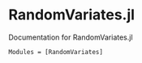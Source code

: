 # RandomVariates.jl

Documentation for RandomVariates.jl

```@autodocs
Modules = [RandomVariates]
```
